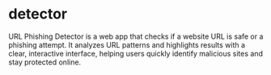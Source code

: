 # detector
URL Phishing Detector is a web app that checks if a website URL is safe or a phishing attempt. It analyzes URL patterns and highlights results with a clear, interactive interface, helping users quickly identify malicious sites and stay protected online.
